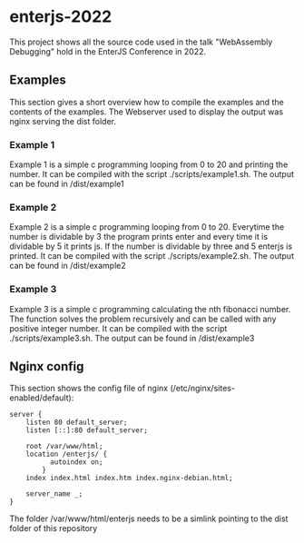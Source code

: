# enterjs-2022
This project shows all the source code used in the talk "WebAssembly Debugging" hold in the EnterJS Conference in 2022.

## Examples
This section gives a short overview how to compile the examples and the contents of the examples. The Webserver used to display the output was nginx serving the dist folder.

### Example 1
Example 1 is a simple c programming looping from 0 to 20 and printing the number. It can be compiled with the script ./scripts/example1.sh. The output can be found in /dist/example1

### Example 2
Example 2 is a simple c programming looping from 0 to 20. Everytime the number is dividable by 3 the program prints enter and every time it is dividable by 5 it prints js. If the number is dividable by three and 5 enterjs is printed.
It can be compiled with the script ./scripts/example2.sh. 
The output can be found in /dist/example2

### Example 3
Example 3 is a simple c programming calculating the nth fibonacci number. The function solves the problem recursively and can be called with any positive integer number.
It can be compiled with the script ./scripts/example3.sh. 
The output can be found in /dist/example3

## Nginx config

This section shows the config file of nginx (/etc/nginx/sites-enabled/default):

```
server {
	listen 80 default_server;
	listen [::]:80 default_server;

	root /var/www/html;
	location /enterjs/ {
          autoindex on;
        }
	index index.html index.htm index.nginx-debian.html;

	server_name _;
}
```

The folder /var/www/html/enterjs needs to be a simlink pointing to the dist folder of this repository
